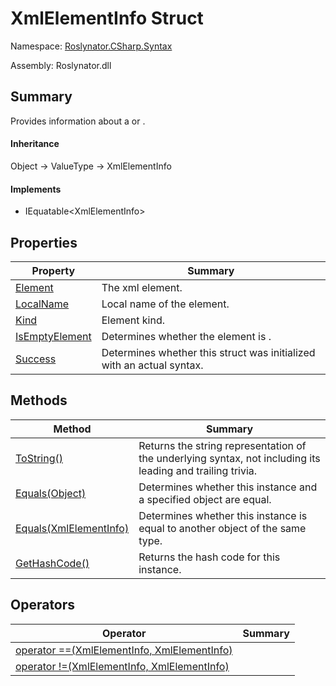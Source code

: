 # XmlElementInfo Struct

Namespace: [Roslynator.CSharp.Syntax](../README.md)

Assembly: Roslynator\.dll

## Summary

Provides information about a  or \.

#### Inheritance

Object &#x2192; ValueType &#x2192; XmlElementInfo

#### Implements

* IEquatable\<XmlElementInfo>

## Properties

| Property| Summary|
| --- | --- |
| [Element](Element/README.md) | The xml element\. |
| [LocalName](LocalName/README.md) | Local name of the element\. |
| [Kind](Kind/README.md) | Element kind\. |
| [IsEmptyElement](IsEmptyElement/README.md) | Determines whether the element is \. |
| [Success](Success/README.md) | Determines whether this struct was initialized with an actual syntax\. |

## Methods

| Method| Summary|
| --- | --- |
| [ToString()](ToString/README.md) | Returns the string representation of the underlying syntax, not including its leading and trailing trivia\. |
| [Equals(Object)](Equals/README.md) | Determines whether this instance and a specified object are equal\. |
| [Equals(XmlElementInfo)](Equals/README.md) | Determines whether this instance is equal to another object of the same type\. |
| [GetHashCode()](GetHashCode/README.md) | Returns the hash code for this instance\. |

## Operators

| Operator| Summary|
| --- | --- |
| [operator ==(XmlElementInfo, XmlElementInfo)](op_Equality/README.md) | |
| [operator !=(XmlElementInfo, XmlElementInfo)](op_Inequality/README.md) | |

